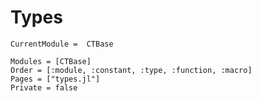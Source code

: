 # Types

```@meta
CurrentModule =  CTBase
```

```@autodocs
Modules = [CTBase]
Order = [:module, :constant, :type, :function, :macro]
Pages = ["types.jl"]
Private = false
```
